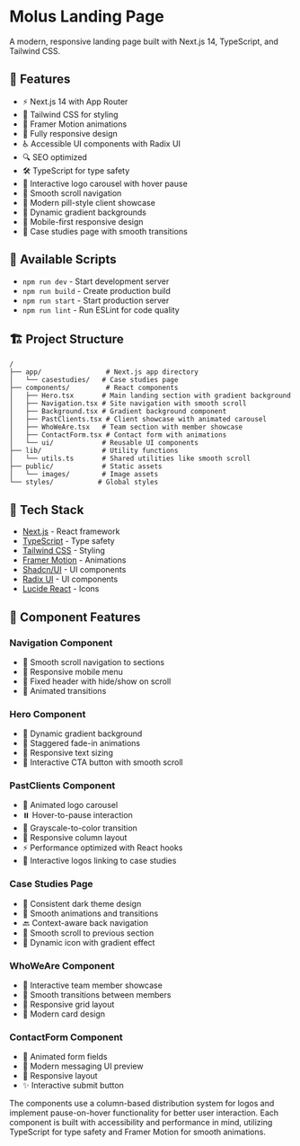 # Molus Landing Page

A modern, responsive landing page built with Next.js 14, TypeScript, and Tailwind CSS.

## 🚀 Features

- ⚡️ Next.js 14 with App Router
- 🎨 Tailwind CSS for styling
- 💫 Framer Motion animations
- 📱 Fully responsive design
- ♿️ Accessible UI components with Radix UI
- 🔍 SEO optimized
- 🛠 TypeScript for type safety
- 🔄 Interactive logo carousel with hover pause
- 🎯 Smooth scroll navigation
- 🌟 Modern pill-style client showcase
- 🎨 Dynamic gradient backgrounds
- 📱 Mobile-first responsive design
- 📖 Case studies page with smooth transitions

## 📝 Available Scripts

- `npm run dev` - Start development server
- `npm run build` - Create production build
- `npm run start` - Start production server
- `npm run lint` - Run ESLint for code quality

## 🏗️ Project Structure

```
/
├── app/                # Next.js app directory
│   └── casestudies/   # Case studies page
├── components/         # React components
│   ├── Hero.tsx       # Main landing section with gradient background
│   ├── Navigation.tsx # Site navigation with smooth scroll
│   ├── Background.tsx # Gradient background component
│   ├── PastClients.tsx # Client showcase with animated carousel
│   ├── WhoWeAre.tsx   # Team section with member showcase
│   ├── ContactForm.tsx # Contact form with animations
│   └── ui/            # Reusable UI components
├── lib/               # Utility functions
│   └── utils.ts       # Shared utilities like smooth scroll
├── public/            # Static assets
│   └── images/        # Image assets
└── styles/           # Global styles
```

## 🎨 Tech Stack

- [Next.js](https://nextjs.org/) - React framework
- [TypeScript](https://www.typescriptlang.org/) - Type safety
- [Tailwind CSS](https://tailwindcss.com/) - Styling
- [Framer Motion](https://www.framer.com/motion/) - Animations
- [Shadcn/UI](https://ui.shadcn.com/) - UI components
- [Radix UI](https://www.radix-ui.com/) - UI components
- [Lucide React](https://lucide.dev/) - Icons

## 💫 Component Features

### Navigation Component
- 🔄 Smooth scroll navigation to sections
- 📱 Responsive mobile menu
- 🎯 Fixed header with hide/show on scroll
- 💫 Animated transitions

### Hero Component
- 🎨 Dynamic gradient background
- 💫 Staggered fade-in animations
- 📱 Responsive text sizing
- 🔄 Interactive CTA button with smooth scroll

### PastClients Component
- 🔄 Animated logo carousel
- ⏸️ Hover-to-pause interaction
- 🎨 Grayscale-to-color transition
- 📱 Responsive column layout
- ⚡️ Performance optimized with React hooks
- 🔗 Interactive logos linking to case studies

### Case Studies Page
- 🎨 Consistent dark theme design
- 💫 Smooth animations and transitions
- 🔙 Context-aware back navigation
- 🎯 Smooth scroll to previous section
- 🌟 Dynamic icon with gradient effect

### WhoWeAre Component
- 🎯 Interactive team member showcase
- 💫 Smooth transitions between members
- 📱 Responsive grid layout
- 🎨 Modern card design

### ContactForm Component
- 💫 Animated form fields
- 🎨 Modern messaging UI preview
- 📱 Responsive layout
- ✨ Interactive submit button

The components use a column-based distribution system for logos and implement pause-on-hover functionality for better user interaction. Each component is built with accessibility and performance in mind, utilizing TypeScript for type safety and Framer Motion for smooth animations.